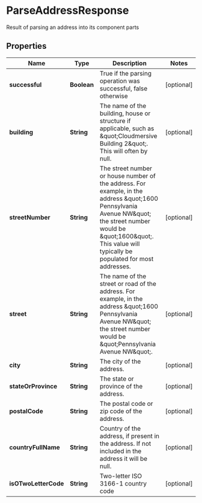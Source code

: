

# ParseAddressResponse

Result of parsing an address into its component parts
## Properties

Name | Type | Description | Notes
------------ | ------------- | ------------- | -------------
**successful** | **Boolean** | True if the parsing operation was successful, false otherwise |  [optional]
**building** | **String** | The name of the building, house or structure if applicable, such as \&quot;Cloudmersive Building 2\&quot;.  This will often by null. |  [optional]
**streetNumber** | **String** | The street number or house number of the address.  For example, in the address \&quot;1600 Pennsylvania Avenue NW\&quot; the street number would be \&quot;1600\&quot;.  This value will typically be populated for most addresses. |  [optional]
**street** | **String** | The name of the street or road of the address.  For example, in the address \&quot;1600 Pennsylvania Avenue NW\&quot; the street number would be \&quot;Pennsylvania Avenue NW\&quot;. |  [optional]
**city** | **String** | The city of the address. |  [optional]
**stateOrProvince** | **String** | The state or province of the address. |  [optional]
**postalCode** | **String** | The postal code or zip code of the address. |  [optional]
**countryFullName** | **String** | Country of the address, if present in the address.  If not included in the address it will be null. |  [optional]
**isOTwoLetterCode** | **String** | Two-letter ISO 3166-1 country code |  [optional]



